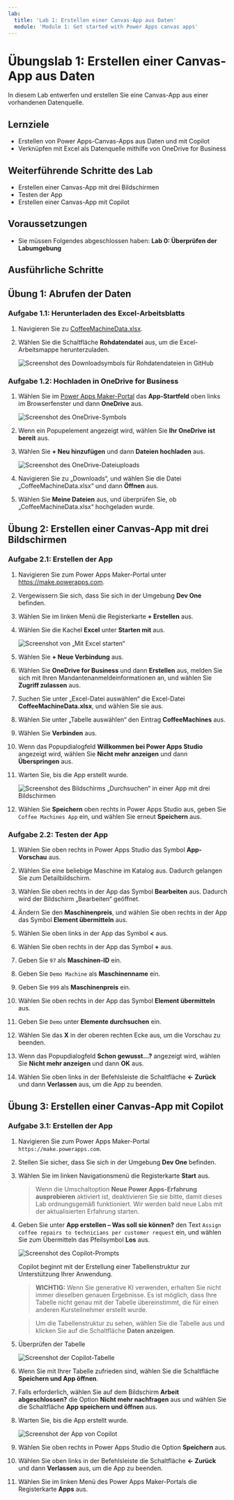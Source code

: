 ```yaml
---
lab:
  title: 'Lab 1: Erstellen einer Canvas-App aus Daten'
  module: 'Module 1: Get started with Power Apps canvas apps'
---
```


# Übungslab 1: Erstellen einer Canvas-App aus Daten

In diesem Lab entwerfen und erstellen Sie eine Canvas-App aus einer vorhandenen Datenquelle.

## Lernziele

- Erstellen von Power Apps-Canvas-Apps aus Daten und mit Copilot
- Verknüpfen mit Excel als Datenquelle mithilfe von OneDrive for Business

## Weiterführende Schritte des Lab

- Erstellen einer Canvas-App mit drei Bildschirmen
- Testen der App
- Erstellen einer Canvas-App mit Copilot
  
## Voraussetzungen

- Sie müssen Folgendes abgeschlossen haben: **Lab 0: Überprüfen der Labumgebung**

## Ausführliche Schritte

## Übung 1: Abrufen der Daten

### Aufgabe 1.1: Herunterladen des Excel-Arbeitsblatts

1. Navigieren Sie zu [CoffeeMachineData.xlsx](https://github.com/MicrosoftDocs/mslearn-developer-tools-power-platform/blob/master/power-apps/coffee-machine-data/CoffeeMachineData.xlsx).

1. Wählen Sie die Schaltfläche **Rohdatendatei** aus, um die Excel-Arbeitsmappe herunterzuladen.

    ![Screenshot des Downloadsymbols für Rohdatendateien in GitHub](../media/raw-download.png)

### Aufgabe 1.2: Hochladen in OneDrive for Business

1. Wählen Sie im [Power Apps Maker-Portal](https://make.powerapps.com) das **App-Startfeld** oben links im Browserfenster und dann **OneDrive** aus.

    ![Screenshot des OneDrive-Symbols](../media/select-onedrive.png)

1. Wenn ein Popupelement angezeigt wird, wählen Sie **Ihr OneDrive ist bereit** aus.

1. Wählen Sie **+ Neu hinzufügen** und dann **Dateien hochladen** aus.

    ![Screenshot des OneDrive-Dateiuploads](../media/select-onedrive-upload.png)

1. Navigieren Sie zu „Downloads“, und wählen Sie die Datei „CoffeeMachineData.xlsx“ und dann **Öffnen** aus.

1. Wählen Sie **Meine Dateien** aus, und überprüfen Sie, ob „CoffeeMachineData.xlsx“ hochgeladen wurde.


## Übung 2: Erstellen einer Canvas-App mit drei Bildschirmen

### Aufgabe 2.1: Erstellen der App

1. Navigieren Sie zum Power Apps Maker-Portal unter <https://make.powerapps.com>.

1. Vergewissern Sie sich, dass Sie sich in der Umgebung **Dev One** befinden.

1. Wählen Sie im linken Menü die Registerkarte **+ Erstellen** aus.

1. Wählen Sie die Kachel **Excel** unter **Starten mit** aus.

    ![Screenshot von „Mit Excel starten“](../media/start-from-excel.png)

1. Wählen Sie **+ Neue Verbindung** aus.

1. Wählen Sie **OneDrive for Business** und dann **Erstellen** aus, melden Sie sich mit Ihren Mandantenanmeldeinformationen an, und wählen Sie **Zugriff zulassen** aus.

1. Suchen Sie unter „Excel-Datei auswählen“ die Excel-Datei **CoffeeMachineData.xlsx**, und wählen Sie sie aus.

1. Wählen Sie unter „Tabelle auswählen“ den Eintrag **CoffeeMachines** aus.

1. Wählen Sie **Verbinden** aus.

1. Wenn das Popupdialogfeld **Willkommen bei Power Apps Studio** angezeigt wird, wählen Sie **Nicht mehr anzeigen** und dann **Überspringen** aus.

1. Warten Sie, bis die App erstellt wurde.

    ![Screenshot des Bildschirms „Durchsuchen“ in einer App mit drei Bildschirmen](../media/three-screen-app-browse-screen.png)

1. Wählen Sie **Speichern** oben rechts in Power Apps Studio aus, geben Sie `Coffee Machines App` ein, und wählen Sie erneut **Speichern** aus.


### Aufgabe 2.2: Testen der App

1. Wählen Sie oben rechts in Power Apps Studio das Symbol **App-Vorschau** aus.

1. Wählen Sie eine beliebige Maschine im Katalog aus. Dadurch gelangen Sie zum Detailbildschirm.

1. Wählen Sie oben rechts in der App das Symbol **Bearbeiten** aus. Dadurch wird der Bildschirm „Bearbeiten“ geöffnet.

1. Ändern Sie den **Maschinenpreis**, und wählen Sie oben rechts in der App das Symbol **Element übermitteln** aus.

1. Wählen Sie oben links in der App das Symbol **<** aus.

1. Wählen Sie oben rechts in der App das Symbol **+** aus.

1. Geben Sie `97` als **Maschinen-ID** ein.

1. Geben Sie `Demo Machine` als **Maschinenname** ein.

1. Geben Sie `999` als **Maschinenpreis** ein.

1. Wählen Sie oben rechts in der App das Symbol **Element übermitteln** aus.

1. Geben Sie `Demo` unter **Elemente durchsuchen** ein.

1. Wählen Sie das **X** in der oberen rechten Ecke aus, um die Vorschau zu beenden.

1. Wenn das Popupdialogfeld **Schon gewusst...?** angezeigt wird, wählen Sie **Nicht mehr anzeigen** und dann **OK** aus.

1. Wählen Sie oben links in der Befehlsleiste die Schaltfläche **<- Zurück** und dann **Verlassen** aus, um die App zu beenden.


## Übung 3: Erstellen einer Canvas-App mit Copilot

### Aufgabe 3.1: Erstellen der App

1. Navigieren Sie zum Power Apps Maker-Portal `https://make.powerapps.com`.

1. Stellen Sie sicher, dass Sie sich in der Umgebung **Dev One** befinden.

1. Wählen Sie im linken Navigationsmenü die Registerkarte **Start** aus. 

   > Wenn die Umschaltoption **Neue Power Apps-Erfahrung ausprobieren** aktiviert ist, deaktivieren Sie sie bitte, damit dieses Lab ordnungsgemäß funktioniert.
   > Wir werden bald neue Labs mit der aktualisierten Erfahrung starten.

1. Geben Sie unter **App erstellen – Was soll sie können?** den Text `Assign coffee repairs to technicians per customer request` ein, und wählen Sie zum Übermitteln das Pfeilsymbol **Los** aus.

    ![Screenshot des Copilot-Prompts](../media/copilot-prompt.png)

    Copilot beginnt mit der Erstellung einer Tabellenstruktur zur Unterstützung Ihrer Anwendung.

    > **WICHTIG:** Wenn Sie generative KI verwenden, erhalten Sie nicht immer dieselben genauen Ergebnisse. Es ist möglich, dass Ihre Tabelle nicht genau mit der Tabelle übereinstimmt, die für einen anderen Kursteilnehmer erstellt wurde. 

    > Um die Tabellenstruktur zu sehen, wählen Sie die Tabelle aus und klicken Sie auf die Schaltfläche **Daten anzeigen**. 
1. Überprüfen der Tabelle

    ![Screenshot der Copilot-Tabelle](../media/copilot-table.png)

1. Wenn Sie mit Ihrer Tabelle zufrieden sind, wählen Sie die Schaltfläche **Speichern und App öffnen**. 

1. Falls erforderlich, wählen Sie auf dem Bildschirm **Arbeit abgeschlossen?** die Option **Nicht mehr nachfragen** aus und wählen Sie die Schaltfläche **App speichern und öffnen** aus. 

1. Warten Sie, bis die App erstellt wurde.

    ![Screenshot der App von Copilot](../media/copilot-app.png)

1. Wählen Sie oben rechts in Power Apps Studio die Option **Speichern** aus.

1. Wählen Sie oben links in der Befehlsleiste die Schaltfläche **<- Zurück** und dann **Verlassen** aus, um die App zu beenden.

1. Wählen Sie im linken Menü des Power Apps Maker-Portals die Registerkarte **Apps** aus.

